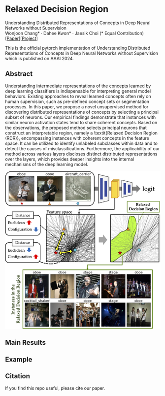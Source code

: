 # Relaxed Decision Region

Understanding Distributed Representations of Concepts in Deep Neural Networks without Supervision  
Wonjoon Chang* · Dahee Kwon* · Jaesik Choi (* Equal Contribution)  
\[[Paper]()\]\[[Project]()\]  

This is the official pytorch implementation of Understanding Distributed Representations of Concepts in Deep Neural Networks without Supervision which is published on AAAI 2024. 

## Abstract
Understanding intermediate representations of the concepts learned by deep learning classifiers is indispensable for interpreting general model behaviors. Existing approaches to reveal learned concepts often rely on human supervision, such as pre-defined concept sets or segmentation processes. In this paper, we propose a novel unsupervised method for discovering distributed representations of concepts by selecting a principal subset of neurons. Our empirical findings demonstrate that instances with similar neuron activation states tend to share coherent concepts. Based on the observations, the proposed method selects principal neurons that construct an interpretable region, namely a \textit{Relaxed Decision Region (RDR)}, encompassing instances with coherent concepts in the feature space. It can be utilized to identify unlabeled subclasses within data and to detect the causes of misclassifications. Furthermore, the applicability of our method across various layers discloses distinct distributed representations over the layers, which provides deeper insights into the internal mechanisms of the deep learning model.

![image](./imgs/concept-img-rdr.png)

## Main Results

## Example


## Citation
If you find this repo useful, please cite our paper. 

